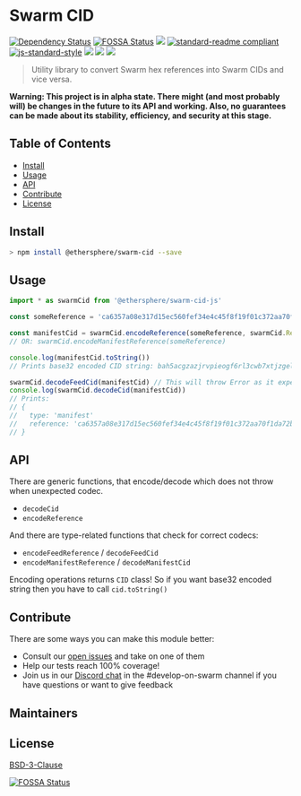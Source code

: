 # Swarm CID

[![Dependency Status](https://david-dm.org/ethersphere/swarm-cid-js.svg?style=flat-square)](https://david-dm.org/ethersphere/swarm-cid-js)
[![FOSSA Status](https://app.fossa.com/api/projects/git%2Bgithub.com%2Fethersphere%swarm-cid-js.svg?type=shield)](https://app.fossa.com/projects/git%2Bgithub.com%2Fethersphere%swarm-cid-js?ref=badge_shield)
[![](https://img.shields.io/badge/made%20by-Swarm-blue.svg?style=flat-square)](https://swarm.ethereum.org/)
[![standard-readme compliant](https://img.shields.io/badge/standard--readme-OK-brightgreen.svg?style=flat-square)](https://github.com/RichardLitt/standard-readme)
[![js-standard-style](https://img.shields.io/badge/code%20style-standard-brightgreen.svg?style=flat-square)](https://github.com/feross/standard)
![](https://img.shields.io/badge/npm-%3E%3D6.0.0-orange.svg?style=flat-square)
![](https://img.shields.io/badge/Node.js-%3E%3D12.0.0-orange.svg?style=flat-square)
![](https://img.shields.io/badge/runs%20in-browser%20%7C%20node%20%7C%20webworker%20%7C%20electron-orange)

> Utility library to convert Swarm hex references into Swarm CIDs and vice versa.

**Warning: This project is in alpha state. There might (and most probably will) be changes in the future to its API and working. Also, no guarantees can be made about its stability, efficiency, and security at this stage.**

## Table of Contents

- [Install](#install)
- [Usage](#usage)
- [API](#api)
- [Contribute](#contribute)
- [License](#license)

## Install

```sh
> npm install @ethersphere/swarm-cid --save
```

## Usage

```ts
import * as swarmCid from '@ethersphere/swarm-cid-js'

const someReference = 'ca6357a08e317d15ec560fef34e4c45f8f19f01c372aa70f1da72bfa7f1a4338'

const manifestCid = swarmCid.encodeReference(someReference, swarmCid.ReferenceType.MANIFEST)
// OR: swarmCid.encodeManifestReference(someReference)

console.log(manifestCid.toString())
// Prints base32 encoded CID string: bah5acgzazjrvpieogf6rl3cwb7xtjzgel6hrt4a4g4vkody5u4v7u7y2im4a

swarmCid.decodeFeedCid(manifestCid) // This will throw Error as it expects Manifest CID
console.log(swarmCid.decodeCid(manifestCid))
// Prints:
// {
//   type: 'manifest'
//   reference: 'ca6357a08e317d15ec560fef34e4c45f8f19f01c372aa70f1da72bfa7f1a4338'
// }
```

## API

There are generic functions, that encode/decode which does not throw when unexpected codec.

 - `decodeCid`
 - `encodeReference`

And there are type-related functions that check for correct codecs:

 - `encodeFeedReference` / `decodeFeedCid`
 - `encodeManifestReference` / `decodeManifestCid`

Encoding operations returns `CID` class! So if you want base32 encoded string then you have to call `cid.toString()`

## Contribute

There are some ways you can make this module better:

- Consult our [open issues](https://github.com/ethersphere/swarm-cid-js/issues) and take on one of them
- Help our tests reach 100% coverage!
- Join us in our [Discord chat](https://discord.gg/wdghaQsGq5) in the #develop-on-swarm channel if you have questions or want to give feedback

## Maintainers

## License

[BSD-3-Clause](./LICENSE)


[![FOSSA Status](https://app.fossa.com/api/projects/git%2Bgithub.com%2Fethersphere%swarm-cid-js.svg?type=large)](https://app.fossa.com/projects/git%2Bgithub.com%2Fethersphere%swarm-cid-js?ref=badge_large)
